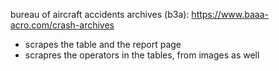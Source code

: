 bureau of aircraft accidents archives (b3a): https://www.baaa-acro.com/crash-archives

  - scrapes the table and the report page
  - scrapres the operators in the tables, from images as well
